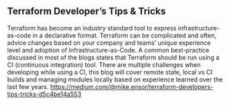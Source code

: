 ## Terraform Developer’s Tips & Tricks
Terraform has become an industry standard tool to express infrastructure-as-code in a declarative format. Terraform can be complicated and often, advice changes based on your company and teams’ unique experience level and adoption of Infrastructure-as-Code. A common best-practice discussed in most of the blogs states that Terraform should be run using a CI (continuous integration) tool. There are multiple challenges when developing while using a CI, this blog will cover remote state, local vs CI builds and managing modules locally based on experience learned over the last few years.
https://medium.com/@mike.ensor/terraform-developers-tips-tricks-d5c4be14a553
###
